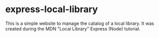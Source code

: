 # express-local-library
This is a simple website to manage the catalog of a local library. It was created during the MDN "Local Library" Express (Node) tutorial.
